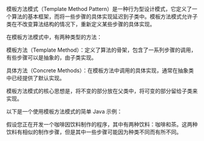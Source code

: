 模板方法模式（Template Method Pattern）是一种行为型设计模式，它定义了一个算法的基本框架，而将一些步骤的具体实现延迟到子类中。模板方法模式允许子类在不改变算法结构的情况下，重新定义某些步骤的具体实现。

在模板方法模式中，有两种类型的方法：

模板方法（Template Method）：定义了算法的骨架，包含了一系列步骤的调用，有些步骤可以是抽象的，由子类实现。

具体方法（Concrete Methods）：在模板方法中调用的具体实现，通常在抽象类中已经提供了默认实现。

模板方法模式的核心思想是，将不变的部分放在父类中，将可变的部分留给子类来实现。

以下是一个使用模板方法模式的简单 Java 示例：

假设您正在开发一个咖啡因饮料制作的程序，其中有两种饮料：咖啡和茶。这两种饮料有相似的制作步骤，但是其中一些步骤可能因为种类不同而有所不同。
